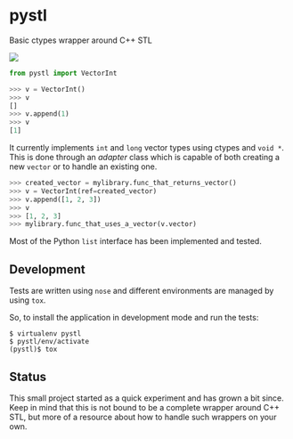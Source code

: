 pystl
=====

Basic ctypes wrapper around C++ STL

[![](https://travis-ci.org/jvrsantacruz/pystl.png?branch=master)](https://travis-ci.org/jvrsantacruz/pystl)

```python
from pystl import VectorInt

>>> v = VectorInt()
>>> v
[]
>>> v.append(1)
>>> v
[1]
```

It currently implements `int` and `long` vector types using ctypes and `void *`.
This is done through an _adapter_ class which is capable of both creating a new `vector` or to handle an existing one.

```python
>>> created_vector = mylibrary.func_that_returns_vector()
>>> v = VectorInt(ref=created_vector)
>>> v.append([1, 2, 3])
>>> v
>>> [1, 2, 3]
>>> mylibrary.func_that_uses_a_vector(v.vector)
```

Most of the Python `list` interface has been implemented and tested.

Development
-----------

Tests are written using `nose` and different environments are managed by using `tox`.

So, to install the application in development mode and run the tests:

```shell
$ virtualenv pystl
$ pystl/env/activate
(pystl)$ tox
```

Status
------

This small project started as a quick experiment and has grown a bit since. 
Keep in mind that this is not bound to be a complete wrapper around C++ STL, but more of a resource about how to handle such wrappers on your own.
